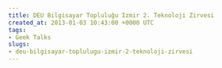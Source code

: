 ```yaml
---
title: DEU Bilgisayar Topluluğu Izmir 2. Teknoloji Zirvesi
created_at: 2013-01-03 10:43:00 +0000 UTC
tags:
- Geek Talks
slugs:
- deu-bilgisayar-toplulugu-izmir-2-teknoloji-zirvesi
---
```

